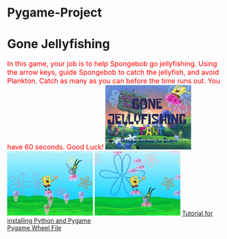# Pygame-Project
<h1> Gone Jellyfishing</h1>
<font size="3" color="red">In this game, your job is to help Spongebob go jellyfishing. Using the arrow keys, guide Spongebob to catch the jellyfish, and avoid Plankton. Catch as many as you can before the time runs out. You have 60 seconds. Good Luck!</font>
<img src = "https://github.com/twirta7621/Pygame-Project/blob/master/Game_Plans/gaamepic1.PNG" width = "200" height = "150">
<img src = "https://github.com/twirta7621/Pygame-Project/blob/master/Game_Plans/Capture.PNG" width = "200" height = "150">
<img src = "https://github.com/twirta7621/Pygame-Project/blob/master/Game_Plans/capture%203.PNG" width = "200" height = "150">
<a href= https://youtu.be/_GikMdhAhv0> Tutorial for installing Python and Pygame </a> <br> <a href= http://www.lfd.uci.edu/~gohlke/pythonlibs/#pygame> Pygame Wheel File </a>
